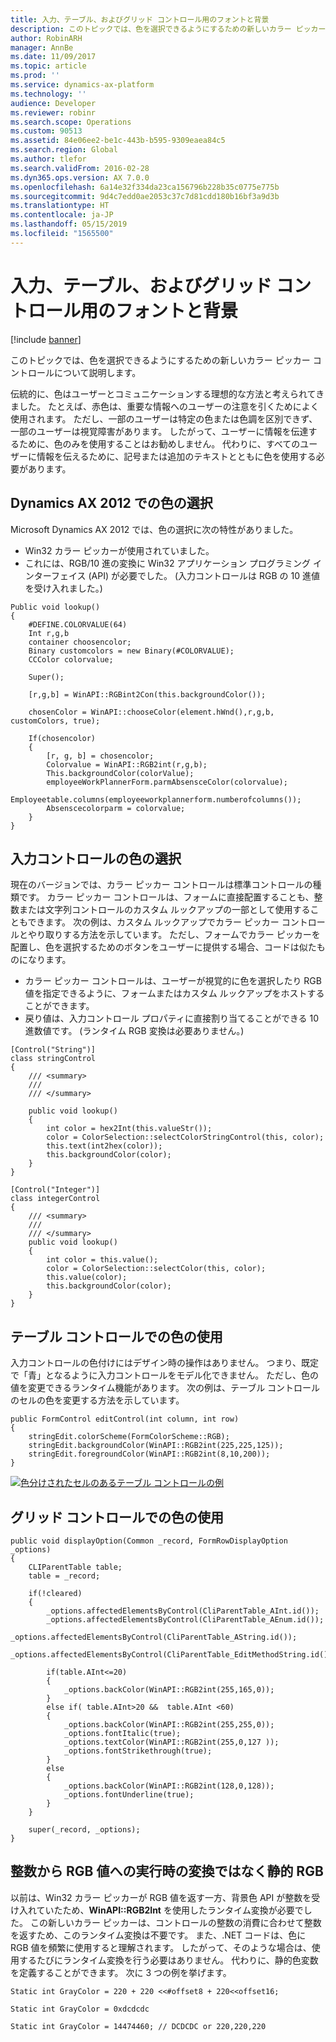 ```yaml
---
title: 入力、テーブル、およびグリッド コントロール用のフォントと背景
description: このトピックでは、色を選択できるようにするための新しいカラー ピッカー コントロールについて説明します。
author: RobinARH
manager: AnnBe
ms.date: 11/09/2017
ms.topic: article
ms.prod: ''
ms.service: dynamics-ax-platform
ms.technology: ''
audience: Developer
ms.reviewer: robinr
ms.search.scope: Operations
ms.custom: 90513
ms.assetid: 84e06ee2-be1c-443b-b595-9309eaea84c5
ms.search.region: Global
ms.author: tlefor
ms.search.validFrom: 2016-02-28
ms.dyn365.ops.version: AX 7.0.0
ms.openlocfilehash: 6a14e32f334da23ca156796b228b35c0775e775b
ms.sourcegitcommit: 9d4c7edd0ae2053c37c7d81cdd180b16bf3a9d3b
ms.translationtype: HT
ms.contentlocale: ja-JP
ms.lasthandoff: 05/15/2019
ms.locfileid: "1565500"
---
```

# <a name="font-and-background-colors-for-input-table-and-grid-controls"></a>入力、テーブル、およびグリッド コントロール用のフォントと背景

[!include [banner](../includes/banner.md)]

このトピックでは、色を選択できるようにするための新しいカラー ピッカー コントロールについて説明します。

伝統的に、色はユーザーとコミュニケーションする理想的な方法と考えられてきました。 たとえば、赤色は、重要な情報へのユーザーの注意を引くためによく使用されます。 ただし、一部のユーザーは特定の色または色調を区別できず、一部のユーザーは視覚障害があります。 したがって、ユーザーに情報を伝達するために、色のみを使用することはお勧めしません。 代わりに、すべてのユーザーに情報を伝えるために、記号または追加のテキストとともに色を使用する必要があります。

## <a name="color-selection-in-dynamics-ax-2012"></a>Dynamics AX 2012 での色の選択
Microsoft Dynamics AX 2012 では、色の選択に次の特性がありました。

-   Win32 カラー ピッカーが使用されていました。
-   これには、RGB/10 進の変換に Win32 アプリケーション プログラミング インターフェイス (API) が必要でした。 (入力コントロールは RGB の 10 進値を受け入れました。)

<!-- -->

    Public void lookup()
    {
        #DEFINE.COLORVALUE(64)
        Int r,g,b
        container choosencolor;
        Binary customcolors = new Binary(#COLORVALUE);
        CCColor colorvalue;

        Super();

        [r,g,b] = WinAPI::RGBint2Con(this.backgroundColor());

        chosenColor = WinAPI::chooseColor(element.hWnd(),r,g,b, customColors, true);

        If(chosencolor)
        {
            [r, g, b] = chosencolor;
            Colorvalue = WinAPI::RGB2int(r,g,b);
            This.backgroundColor(colorValue);
            employeeWorkPlannerForm.parmAbsensceColor(colorvalue);
            Employeetable.columns(employeeworkplannerform.numberofcolumns());
            Absenscecolorparm = colorvalue;
        }
    }

## <a name="color-selection-for-input-controls"></a>入力コントロールの色の選択
現在のバージョンでは、カラー ピッカー コントロールは標準コントロールの種類です。 カラー ピッカー コントロールは、フォームに直接配置することも、整数または文字列コントロールのカスタム ルックアップの一部として使用することもできます。 次の例は、カスタム ルックアップでカラー ピッカー コントロールとやり取りする方法を示しています。 ただし、フォームでカラー ピッカーを配置し、色を選択するためのボタンをユーザーに提供する場合、コードは似たものになります。

-   カラー ピッカー コントロールは、ユーザーが視覚的に色を選択したり RGB 値を指定できるように、フォームまたはカスタム ルックアップをホストすることができます。
-   戻り値は、入力コントロール プロパティに直接割り当てることができる 10 進数値です。 (ランタイム RGB 変換は必要ありません。)

<!-- -->

    [Control("String")]
    class stringControl
    {
        /// <summary>
        ///
        /// </summary>

        public void lookup()
        {
            int color = hex2Int(this.valueStr());
            color = ColorSelection::selectColorStringControl(this, color);
            this.text(int2hex(color));
            this.backgroundColor(color);
        }
    }

    [Control("Integer")]
    class integerControl
    {
        /// <summary>
        ///
        /// </summary>
        public void lookup()
        {
            int color = this.value();
            color = ColorSelection::selectColor(this, color);
            this.value(color);
            this.backgroundColor(color);
        }
    }

## <a name="using-color-in-a-table-control"></a>テーブル コントロールでの色の使用
入力コントロールの色付けにはデザイン時の操作はありません。 つまり、既定で「青」となるように入力コントロールをモデル化できません。 ただし、色の値を変更できるランタイム機能があります。 次の例は、テーブル コントロールのセルの色を変更する方法を示しています。

    public FormControl editControl(int column, int row)
    {
        stringEdit.colorScheme(FormColorScheme::RGB);
        stringEdit.backgroundColor(WinAPI::RGB2int(225,225,125));
        stringEdit.foregroundColor(WinAPI::RGB2int(8,10,200));
    }

[![色分けされたセルのあるテーブル コントロールの例](./media/tablecontrol_withcolor.png)](./media/tablecontrol_withcolor.png)

## <a name="using-color-in-a-grid-control"></a>グリッド コントロールでの色の使用
    public void displayOption(Common _record, FormRowDisplayOption _options)
    {
        CLIParentTable table;
        table = _record;

        if(!cleared)
        {
            _options.affectedElementsByControl(CliParentTable_AInt.id());
            _options.affectedElementsByControl(CliParentTable_AEnum.id());
            _options.affectedElementsByControl(CliParentTable_AString.id());
            _options.affectedElementsByControl(CliParentTable_EditMethodString.id());

            if(table.AInt<=20)
            {
                _options.backColor(WinAPI::RGB2int(255,165,0));
            }
            else if( table.AInt>20 &&  table.AInt <60)
            {
                _options.backColor(WinAPI::RGB2int(255,255,0));
                _options.fontItalic(true);
                _options.textColor(WinAPI::RGB2int(255,0,127 ));
                _options.fontStrikethrough(true);
            }
            else
            {
                _options.backColor(WinAPI::RGB2int(128,0,128));
                _options.fontUnderline(true);
            }
        }

        super(_record, _options);
    }

## <a name="static-rgb-instead-of-run-time-conversion-from-integer-to-rgb-values"></a>整数から RGB 値への実行時の変換ではなく静的 RGB
以前は、Win32 カラー ピッカーが RGB 値を返す一方、背景色 API が整数を受け入れていたため、**WinAPI::RGB2Int** を使用したランタイム変換が必要でした。 この新しいカラー ピッカーは、コントロールの整数の消費に合わせて整数を返すため、このランタイム変換は不要です。 また、.NET コードは、色に RGB 値を頻繁に使用すると理解されます。 したがって、そのような場合は、使用するたびにランタイム変換を行う必要はありません。 代わりに、静的色変数を定義することができます。 次に 3 つの例を挙げます。

    Static int GrayColor = 220 + 220 <<#offset8 + 220<<offset16;

    Static int GrayColor = 0xdcdcdc

    Static int GrayColor = 14474460; // DCDCDC or 220,220,220



